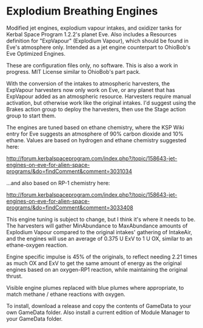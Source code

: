 
# Explodium Breathing Engines
Modified jet engines, explodium vapour intakes, and oxidizer tanks for Kerbal Space Program 1.2.2's planet Eve. Also includes a Resources definition for "ExpVapour" (Explodium Vapour), which should be found in Eve's atmosphere only. Intended as a jet engine counterpart to OhioBob's Eve Optimized Engines.

These are configuration files only, no software. This is also a work in progress. MIT License similar to OhioBob's part pack.

With the conversion of the intakes to atmospheric harvesters, the ExpVapour harvesters now only work on Eve, or any planet that has ExpVapour added as an atmospheric resource. Harvesters require manual activation, but otherwise work like the original intakes. I'd suggest using the Brakes action group to deploy the harvesters, then use the Stage action group to start them.

The engines are tuned based on ethane chemistry, where the KSP Wiki entry for Eve suggests an atmosphere of 90% carbon dioxide and 10% ethane.  Values are based on hydrogen and ethane chemistry suggested here:

http://forum.kerbalspaceprogram.com/index.php?/topic/158643-jet-engines-on-eve-for-alien-space-programs/&do=findComment&comment=3031034

...and also based on RP-1 chemistry here:

http://forum.kerbalspaceprogram.com/index.php?/topic/158643-jet-engines-on-eve-for-alien-space-programs/&do=findComment&comment=3033408

This engine tuning is subject to change, but I think it's where it needs to be. The harvesters will gather MinAbundance to MaxAbundance amounts of Explodium Vapour compared to the original intakes' gathering of IntakeAir, and the engines will use an average of 0.375 U ExV to 1 U OX, similar to an ethane-oxygen reaction.

Engine specific impulse is 45% of the originals, to reflect needing 2.21 times as much OX and ExV to get the same amount of energy as the original engines based on an oxygen-RP1 reaction, while maintaining the original thrust.

Visible engine plumes replaced with blue plumes where appropriate, to match methane / ethane reactions with oxygen.

To install, download a release and copy the contents of GameData to your own GameData folder. Also install a current edition of Module Manager to your GameData folder.
